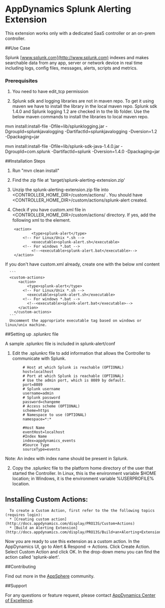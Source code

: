 # AppDynamics Splunk Alerting Extension

This extension works only with a dedicated SaaS controller or an on-prem controller.

##Use Case

Splunk [www.splunk.com](http://www.splunk.com) indexes and makes searchable data from any app, server or network device in real time including logs, config files, messages, alerts, scripts and metrics.

### Prerequisites

 1. You need to have edit_tcp permission

 2. Splunk sdk and logging libraries are not in maven repo. To get it using maven we have to install the library in the local maven repo. Splunk sdk 1.4.0 and Splunk logging 1.2 are checked in to the lib folder. Use the below maven commands to install the libraries to local maven repo.

mvn install:install-file -Dfile=lib/splunklogging.jar -DgroupId=splunkjavalogging -DartifactId=splunkjavalogging -Dversion=1.2 -Dpackaging=jar

mvn install:install-file -Dfile=lib/splunk-sdk-java-1.4.0.jar -DgroupId=com.splunk -DartifactId=splunk -Dversion=1.4.0 -Dpackaging=jar


##Installation Steps

 1. Run "mvn clean install"

 2. Find the zip file at 'target/splunk-alerting-extension.zip'

 3. Unzip the splunk-alerting-extension.zip file into <CONTROLLER_HOME_DIR>/custom/actions/ . You should have  <CONTROLLER_HOME_DIR>/custom/actions/splunk-alert created.

 4. Check if you have custom.xml file in <CONTROLLER_HOME_DIR>/custom/actions/ directory. If yes, add the following xml to the <custom-actions> element.

  ```
      <action>
    		  <type>splunk-alert</type>
          <!-- For Linux/Unix *.sh -->
     		  <executable>splunk-alert.sh</executable>
          <!-- For windows *.bat -->
     		  <!--<executable>splunk-alert.bat</executable>-->
      </action>
  ```

   If you don't have custom.xml already, create one with the below xml content

      ```
      <custom-actions>
          <action>
              <type>splunk-alert</type>
            <!-- For Linux/Unix *.sh -->
              <executable>splunk-alert.sh</executable>
            <!-- For windows *.bat -->
              <!--<executable>splunk-alert.bat</executable>-->
          </action>
        </custom-actions>
      ```
      Uncomment the appropriate executable tag based on windows or linux/unix machine.

##Setting up .splunkrc file

A sample .splunkrc file is included in splunk-alert/conf

1.  Edit the .splunkrc file to add information that allows the Controller to communicate with Splunk.

```
        # Host at which Splunk is reachable (OPTIONAL)
        host=localhost
        # Port at which Splunk is reachable (OPTIONAL)
        # Use the admin port, which is 8089 by default.
        port=8089
        # Splunk username
        username=admin
        # Splunk password
        password=changeme
        # Access scheme (OPTIONAL)
        scheme=https
        # Namespace to use (OPTIONAL)
        namespace=*:*

        #Host Name
        eventHost=localhost
        #Index Name
        index=appdynamics_events
        #Source Type
        sourceType=events
```

Note: An index with index name should be present in Splunk.

2.  Copy the .splunkrc file to the platform home directory of the user that started the Controller. In Linux, this is the environment variable $HOME location; in Windows, it is the environment variable %USERPROFILE% location.

## Installing Custom Actions:

      To create a Custom Action, first refer to the the following topics (requires login):
      * [Creating custom action](http://docs.appdynamics.com/display/PRO13S/Custom+Actions)
      * [Build an Alerting Extension](http://docs.appdynamics.com/display/PRO13S/Build+an+Alerting+Extension)

Now you are ready to use this extension as a custom action. In the AppDynamics UI, go to Alert & Respond -> Actions. Click Create Action. Select Custom Action and click OK. In the drop-down menu you can find the action called 'splunk-alert'.


##Contributing

Find out more in the [AppSphere]() community.

##Support

For any questions or feature request, please contact [AppDynamics Center of Excellence](mailto:help@appdynamics.com).
